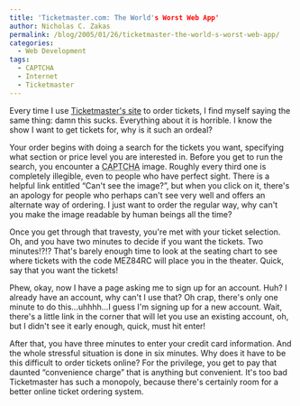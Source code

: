 ```yaml
---
title: 'Ticketmaster.com: The World's Worst Web App'
author: Nicholas C. Zakas
permalink: /blog/2005/01/26/ticketmaster-the-world-s-worst-web-app/
categories:
  - Web Development
tags:
  - CAPTCHA
  - Internet
  - Ticketmaster
---
```

Every time I use <a title="Ticketmaster" rel="external" href="http://www.ticketmaster.com">Ticketmaster's site</a> to order tickets, I find myself saying the same thing: damn this sucks. Everything about it is horrible. I know the show I want to get tickets for, why is it such an ordeal?

Your order begins with doing a search for the tickets you want, specifying what section or price level you are interested in. Before you get to run the search, you encounter a <acronym title="Completely Automated Public Turing test to tell Computers and Humans Apart">CAPTCHA</acronym> image. Roughly every third one is completely illegible, even to people who have perfect sight. There is a helpful link entitled &#8220;Can't see the image?&#8221;, but when you click on it, there's an apology for people who perhaps can't see very well and offers an alternate way of ordering. I just want to order the regular way, why can't you make the image readable by human beings all the time?

Once you get through that travesty, you're met with your ticket selection. Oh, and you have two minutes to decide if you want the tickets. Two minutes!?!? That's barely enough time to look at the seating chart to see where tickets with the code MEZ84RC will place you in the theater. Quick, say that you want the tickets!

Phew, okay, now I have a page asking me to sign up for an account. Huh? I already have an account, why can't I use that? Oh crap, there's only one minute to do this&#8230;uhhhh&#8230;I guess I'm signing up for a new account. Wait, there's a little link in the corner that will let you use an existing account, oh, but I didn't see it early enough, quick, must hit enter!

After that, you have three minutes to enter your credit card information. And the whole stressful situation is done in six minutes. Why does it have to be this difficult to order tickets online? For the privilege, you get to pay that daunted &#8220;convenience charge&#8221; that is anything but convenient. It's too bad Ticketmaster has such a monopoly, because there's certainly room for a better online ticket ordering system.
